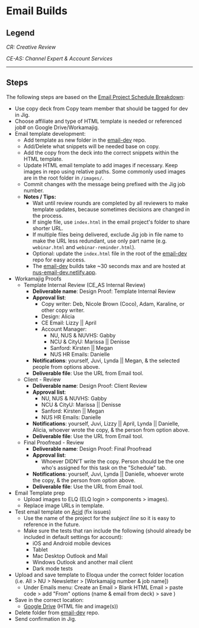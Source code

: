 # Email Builds

## Legend
*CR: Creative Review*

*CE-AS: Channel Expert & Account Services*

---

## Steps
The following steps are based on the [Email Project Schedule Breakdown](https://docs.google.com/spreadsheets/d/1-YDvSdWL7-4Rg9_A_a0Sr51ORVJpds756IwNvv0iFI4/edit#gid=0):
- Use copy deck from Copy team member that should be tagged for dev in Jig.
- Choose affiliate and type of HTML template is needed or referenced job# on Google Drive/Workamajig.
- Email template development:
	- Add template as new folder in the [email-dev](https://github.com/NationalUniversitySystem/email-dev) repo.
	- Add/Delete what snippets will be needed base on copy.
	- Add the copy from the deck into the correct snippets within the HTML template.
	- Update HTML email template to add images if necessary. Keep images in repo using relative paths. Some commonly used images are in the root folder in `/images/`.
	- Commit changes with the message being prefixed with the Jig job number.
	- **Notes / Tips:**
		- Wait until review rounds are completed by all reviewers to make template updates, because sometimes decisions are changed in the process.
		- If single file, use `index.html` in the email project's folder to share shorter URL.
		- If multiple files being delivered, exclude Jig job in file name to make the URL less redundant, use only part name (e.g. `webinar.html` and `webinar-reminder.html`).
		- Optional: update the `index.html` file in the root of the [email-dev](https://github.com/NationalUniversitySystem/email-dev) repo for easy access.
		- The [email-dev](https://github.com/NationalUniversitySystem/email-dev) builds take ~30 seconds max and are hosted at [nus-email-dev.netlify.app](https://nus-email-dev.netlify.app/).
- Workamajig Proofs
	- Template Internal Review (CE_AS Internal Review)
		- **Deliverable name**: Design Proof: Template Internal Review
		- **Approval list**:
			- Copy writer: Deb, Nicole Brown (Coco), Adam, Karaline, or other copy writer.
			- Design: Alicia
			- CE Email: Lizzy || April
			- Account Manager:
				- NU, NUS & NUVHS: Gabby
				- NCU & CityU: Marissa || Denisse
				- Sanford: Kirsten || Megan
				- NUS HR Emails: Danielle
		- **Notifications**: yourself, Juvi, Lynda || Megan, & the selected people from options above.
		- **Deliverable file**: Use the URL from Email tool.
	- Client - Review
		- **Deliverable name**: Design Proof: Client Review
		- **Approval list**:
			- NU, NUS & NUVHS: Gabby
			- NCU & CityU: Marissa || Denisse
			- Sanford: Kirsten || Megan
			- NUS HR Emails: Danielle
		- **Notifications**: yourself, Juvi, Lizzy || April, Lynda || Danielle, Alicia, whoever wrote the copy, & the person from option above.
		- **Deliverable file**: Use the URL from Email tool.
	- Final Proofread - Review
		- **Deliverable name**: Design Proof: Final Proofread
		- **Approval list**:
			- Whoever DIDN’T write the copy. Person should be the one who's assigned for this task on the "Schedule" tab.
		- **Notifications**: yourself, Juvi, Lynda || Danielle, whoever wrote the copy, & the person from option above.
		- **Deliverable file**: Use the URL from Email tool.
- Email Template prep
	- Upload images to ELQ (ELQ login > components > images).
	- Replace image URLs in template.
- Test email template on [Acid](https://www.emailonacid.com/) (fix issues)
	- Use the name of the project for the *subject line* so it is easy to reference in the future.
	- Make sure the tests that ran include the following (should already be included in default settings for account):
		- iOS and Android mobile devices
		- Tablet
		- Mac Desktop Outlook and Mail
		- Windows Outlook and another mail client
		- Dark mode tests
- Upload and save template to Eloqua under the correct folder location (i.e. All > NU > Newsletter > [Workamajig number & job name])
	- Under Emails menu: Create an Email > Blank HTML Email > paste code > add "From" options (name & email from deck) > save )
- Save in the correct location:
	- [Google Drive](https://drive.google.com/drive/folders/1QmKy2TpwRX23dFknkixXDEHUb_eAkcdY?usp=sharing) (HTML file and image(s))
- Delete folder from [email-dev](https://github.com/NationalUniversitySystem/email-dev) repo.
- Send confirmation in Jig.
